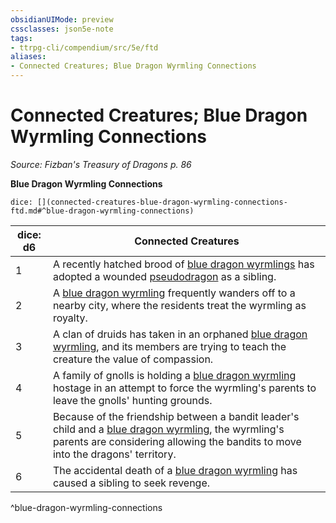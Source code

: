 ```yaml
---
obsidianUIMode: preview
cssclasses: json5e-note
tags:
- ttrpg-cli/compendium/src/5e/ftd
aliases:
- Connected Creatures; Blue Dragon Wyrmling Connections
---
```

# Connected Creatures; Blue Dragon Wyrmling Connections
*Source: Fizban's Treasury of Dragons p. 86* 

**Blue Dragon Wyrmling Connections**

`dice: [](connected-creatures-blue-dragon-wyrmling-connections-ftd.md#^blue-dragon-wyrmling-connections)`

| dice: d6 | Connected Creatures |
|----------|---------------------|
| 1 | A recently hatched brood of [blue dragon wyrmlings](Інструменти%20ДМ/CLI/bestiary/dragon/blue-dragon-wyrmling-xmm.md) has adopted a wounded [pseudodragon](Інструменти%20ДМ/CLI/bestiary/dragon/pseudodragon-xmm.md) as a sibling. |
| 2 | A [blue dragon wyrmling](Інструменти%20ДМ/CLI/bestiary/dragon/blue-dragon-wyrmling-xmm.md) frequently wanders off to a nearby city, where the residents treat the wyrmling as royalty. |
| 3 | A clan of druids has taken in an orphaned [blue dragon wyrmling](Інструменти%20ДМ/CLI/bestiary/dragon/blue-dragon-wyrmling-xmm.md), and its members are trying to teach the creature the value of compassion. |
| 4 | A family of gnolls is holding a [blue dragon wyrmling](Інструменти%20ДМ/CLI/bestiary/dragon/blue-dragon-wyrmling-xmm.md) hostage in an attempt to force the wyrmling's parents to leave the gnolls' hunting grounds. |
| 5 | Because of the friendship between a bandit leader's child and a [blue dragon wyrmling](Інструменти%20ДМ/CLI/bestiary/dragon/blue-dragon-wyrmling-xmm.md), the wyrmling's parents are considering allowing the bandits to move into the dragons' territory. |
| 6 | The accidental death of a [blue dragon wyrmling](Інструменти%20ДМ/CLI/bestiary/dragon/blue-dragon-wyrmling-xmm.md) has caused a sibling to seek revenge. |
^blue-dragon-wyrmling-connections